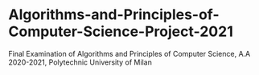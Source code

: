 # Algorithms-and-Principles-of-Computer-Science-Project-2021
Final Examination of Algorithms and Principles of Computer Science, A.A 2020-2021, Polytechnic University of Milan
